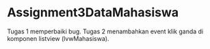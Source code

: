 # Assignment3DataMahasiswa
Tugas 1 memperbaiki bug. Tugas 2 menambahkan event klik ganda di komponen listview (lvwMahasiswa).

